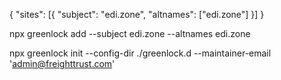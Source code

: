 { "sites": [{ "subject": "edi.zone", "altnames": ["edi.zone"] }] }

npx greenlock add --subject edi.zone --altnames edi.zone

npx greenlock init --config-dir ./greenlock.d --maintainer-email 'admin@freighttrust.com'




